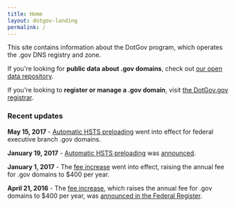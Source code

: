 ```yaml
---
title: Home
layout: dotgov-landing
permalink: /
---
```


This site contains information about the DotGov program, which operates the .gov DNS registry and zone.

If you're looking for **public data about .gov domains**, check out [our open data repository](/data/).

If you're looking to **register or manage a .gov domain**, visit [the DotGov.gov registrar](https://www.dotgov.gov).

### Recent updates

**May 15, 2017** - [Automatic HSTS preloading](/hsts-preloading/) went into effect for federal executive branch .gov domains.

**January 19, 2017** - [Automatic HSTS preloading](/hsts-preloading/) was [announced](https://cio.gov/automatic-https-enforcement-new-executive-branch-gov-domains/).

**January 1, 2017** - The [fee increase](/faqs/#fee-increase) went into effect, raising the annual fee for .gov domains to $400 per year.

**April 21, 2016** - The [fee increase](/faqs/#fee-increase), which raises the annual fee for .gov domains to $400 per year, was [announced in the Federal Register](https://www.federalregister.gov/articles/2016/04/21/2016-09294/notice-of-fee-amounts-to-be-set-by-the-general-services-administrations-request-for-the-registration).
